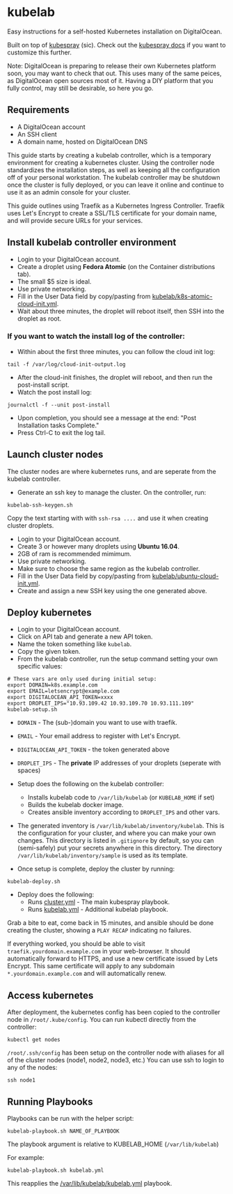 # kubelab

Easy instructions for a self-hosted Kubernetes installation on
DigitalOcean.

Built on top of
[kubespray](https://github.com/kubernetes-incubator/kubespray/) (sic).
Check out the [kubespray
docs](https://github.com/kubernetes-incubator/kubespray#documents) if
you want to customize this further.

Note: DigitalOcean is preparing to release their own Kubernetes
platform soon, you may want to check that out. This uses many of the
same peices, as DigitalOcean open sources most of it. Having a DIY
platform that you fully control, may still be desirable, so here you
go.

## Requirements

 * A DigitalOcean account
 * An SSH client
 * A domain name, hosted on DigitalOcean DNS

This guide starts by creating a kubelab controller, which is a
temporary environment for creating a kubernetes cluster. Using the
controller node standardizes the installation steps, as well as
keeping all the configuration off of your personal workstation. The
kubelab controller may be shutdown once the cluster is fully deployed,
or you can leave it online and continue to use it as an admin console
for your cluster.

This guide outlines using Traefik as a Kubernetes Ingress
Controller. Traefik uses Let's Encrypt to create a SSL/TLS certificate
for your domain name, and will provide secure URLs for your services.

## Install kubelab controller environment

 - Login to your DigitalOcean account.
 - Create a droplet using **Fedora Atomic** (on the Container distributions tab).
 - The small $5 size is ideal.
 - Use private networking.
 - Fill in the User Data field by copy/pasting from [kubelab/k8s-atomic-cloud-init.yml](https://raw.githubusercontent.com/EnigmaCurry/kubelab/kubelab/kubelab/k8s-atomic-cloud-init.yml).
 - Wait about three minutes, the droplet will reboot itself, then SSH
   into the droplet as root.

### If you want to watch the install log of the controller:

 - Within about the first three minutes, you can follow the cloud init log:

```
tail -f /var/log/cloud-init-output.log
```

 - After the cloud-init finishes, the droplet will reboot, and then run the
   post-install script.
 - Watch the post install log:

```
journalctl -f --unit post-install
```

 - Upon completion, you should see a message at the end: "Post
  Installation tasks Complete."
 - Press Ctrl-C to exit the log tail.
 
## Launch cluster nodes

The cluster nodes are where kubernetes runs, and are seperate from the kubelab controller.

 - Generate an ssh key to manage the cluster. On the controller, run:

```
kubelab-ssh-keygen.sh
```

Copy the text starting with with `ssh-rsa ....` and use it when
creating cluster droplets.

 - Login to your DigitalOcean account.
 - Create 3 or however many droplets using **Ubuntu 16.04**.
 - 2GB of ram is recommended mimimum.
 - Use private networking.
 - Make sure to choose the same region as the kubelab controller.
 - Fill in the User Data field by copy/pasting from
   [kubelab/ubuntu-cloud-init.yml](https://raw.githubusercontent.com/EnigmaCurry/kubelab/kubelab/kubelab/ubuntu-cloud-init.yml).
 - Create and assign a new SSH key using the one generated above.

## Deploy kubernetes

 - Login to your DigitalOcean account.
 - Click on API tab and generate a new API token.
 - Name the token something like `kubelab`.
 - Copy the given token.
 - From the kubelab controller, run the setup command setting your own
   specific values:
   
```
# These vars are only used during initial setup:
export DOMAIN=k8s.example.com
export EMAIL=letsencrypt@example.com
export DIGITALOCEAN_API_TOKEN=xxxx
export DROPLET_IPS="10.93.109.42 10.93.109.70 10.93.111.109"
kubelab-setup.sh
```

   - `DOMAIN` - The (sub-)domain you want to use with traefik.
   - `EMAIL` - Your email address to register with Let's Encrypt.
   - `DIGITALOCEAN_API_TOKEN` - the token generated above
   - `DROPLET_IPS` - The **private** IP addresses of your droplets (seperate with spaces)

 - Setup does the following on the kubelab controller:
   - Installs kubelab code to `/var/lib/kubelab` (or `KUBELAB_HOME` if set)
   - Builds the kubelab docker image.
   - Creates ansible inventory according to `DROPLET_IPS` and other vars.
 - The generated inventory is `/var/lib/kubelab/inventory/kubelab`.
   This is the configuration for your cluster, and where you can make
   your own changes. This directory is listed in `.gitignore` by
   default, so you can (semi-safely) put your secrets anywhere in this
   directory. The directory `/var/lib/kubelab/inventory/sample` is
   used as its template.
 - Once setup is complete, deploy the cluster by running:

```
kubelab-deploy.sh
```
 - Deploy does the following:
   - Runs [cluster.yml](cluster.yml) - The main kubespray playbook.
   - Runs [kubelab.yml](kubelab.yml) - Additional kubelab playbook.

Grab a bite to eat, come back in 15 minutes, and ansible should be done
creating the cluster, showing a `PLAY RECAP` indicating no failures.

If everything worked, you should be able to visit
`traefik.yourdomain.example.com` in your web-browser. It should
automatically forward to HTTPS, and use a new certificate issued by
Lets Encrypt. This same certificate will apply to any subdomain
`*.yourdomain.example.com` and will automatically renew.

## Access kubernetes

After deployment, the kubernetes config has been copied to the
controller node in `/root/.kube/config`. You can run kubectl directly
from the controller:

```
kubectl get nodes
```

`/root/.ssh/config` has been setup on the controller node with aliases
for all of the cluster nodes (node1, node2, node3, etc.) You can use
ssh to login to any of the nodes:

```
ssh node1
```

## Running Playbooks

Playbooks can be run with the helper script:

```
kubelab-playbook.sh NAME_OF_PLAYBOOK
```

The playbook argument is relative to KUBELAB_HOME (`/var/lib/kubelab`)

For example:

```
kubelab-playbook.sh kubelab.yml
```

This reapplies the [/var/lib/kubelab/kubelab.yml](kubelab.yml) playbook.
